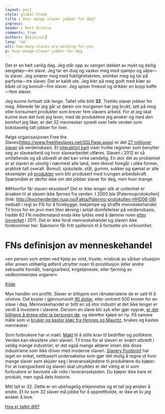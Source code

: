 ```yaml
---
layout: post
style: global-trade
title : Hvor mange slaver jobber for deg?
ingress:
header : Post Archive
comments: true
authors: [kajajuul]
lang: 'no'
alt: how-many-slaves-are-working-for-you
p: hvor-mange-slaver-jobber-for-deg
---
```


Det er en helt vanlig dag. Jeg står opp av sengen dekket av mykt og deilig sengetøy—én slave. Jeg tar en dusj og vasker meg med sjampo og såpe—to slaver. Jeg smører meg med fuktighetskrem, sminker meg og tar på parfyme—tre slaver. Det er kaldt ute. Jeg kler på meg godt med klær av både ull og bomull—fire slaver. Jeg spiser frokost og drikker en kopp kaffe—fem slaver.  

Jeg kunne fortsatt slik lenge. Tallet ville blitt **32**. Trettito slaver jobber for meg. Allerede før jeg går ut døren om morgenen har jeg brukt, tatt på meg eller konsumert produkter som krever fem slavers arbeid. For at jeg skal kunne leve det livet jeg lever, med de produktene jeg ønsker og med den komfort jeg liker, er det 32 mennesker spredt over hele verden som bokstavelig talt jobber for livet. 

Ifølge organisasjonen Free the Slaves(https://www.freetheslaves.net/SSLPage.aspx) er det [27 millioner slaver](https://www.freetheslaves.net/SSLPage.aspx?pid=348) på verdensbasis. Et [interaktivt kart](https://www.freetheslaves.net/SSLPage.aspx?pid=375) viser hvilke regioner som benytter seg av slavearbeid og hvor slavearbeidet utføres. Slaveri i 2012 er så omfattende og så utbredt at det kan virke uendelig. En stor del av problemet er at slaveri er ulovlig i nærmest alle land, men likevel foregår i ulike former, praktisk talt overalt. Bomull, sjokolade, stål, gummi, sukker og sjømat er alle eksempler på [produkter](http://www.dol.gov/ilab/programs/ocft/pdf/2009tvpra.pdf) som blir produsert med tvungen arbeidskraft. Spørsmålet er derfor ikke om det jobber slaver for deg, men hvor mange. 

##Hvorfor får slaveri eksistere?
Det er ikke lenger slik at uvitenhet er årsaken til at slaveri ikke fjernes fra verden. I 2000 ble [Palermoprotokollen](link: http://hvorhenderdet.nupi.no/Fakta/Palermo-protokollen-HHD06-08) nedsatt i regi av FN for å forebygge, bekjempe og straffe menneskehandel.
Til tross for en jevn men liten økning i antall domfellelser på verdensbasis, hadde 62 FN medlemsland enda ikke lyktes med å dømme noen [etter lovverket](http://iipdigital.usembassy.gov/st/english/texttrans/2011/06/20110627161432su0.9213787.html#axzz2Cx9b8GNf) i 2011. Det er ikke fordi menneskehandel og slaveri ikke forekommer her.  Bakmenn får fritt spillerom til å fortsette sin virksomhet. 

<div class="faktaboks">
<h1>FNs definisjon av menneskehandel</h1>
<p>«en person som enten ved hjelp av vold, trusler, misbruk av sårbar situasjon eller annen utilbørlig adferd utnytter noen til prostitusjon (eller andre seksuelle formål), tvangsarbeid, krigstjeneste, eller fjerning av vedkommendes organer»</p>
<p><a href="http://hvorhenderdet.nupi.no/Fakta/Palermo-protokollen-HHD06-08">Kilde</a></p>
</div>

Mye handler om profitt. Slaver er billigere enn råmaterialene de er satt til å utvinne.  Det koster i gjennomsnitt  [90 dollar](http://www.freetheslaves.net/Document.Doc?id=37), eller omtrent 500 kroner for en slave i dag.  Menneskehandel er blitt en så stor industri at det ikke lenger er verdt å investere i slavene. Dersom en slave blir syk eller gjør opprør, [er det billigere å drepe eller la personen dø](https://www.freetheslaves.net/SSLPage.aspx?pid=301), og deretter kjøpe en ny. På samme måte som vi [bruker og kaster klær fra Hennes og Mauritz](http://www.vg.no/nyheter/utenriks/artikkel.php?artid=10055241), brukes og kastes mennesker.

Som forbrukere har vi makt. [Makt](http://slaveryfootprint.org/about/#getapp) til å stille krav til bedrifter og politikere. Verden kan eksistere uten slaveri. Til tross for at slaveri er svært utbredt i veldig mange industrier, er det også mange aktører innen alle disse industriene som ikke driver med moderne slaveri. 
[Slavery Footprint](http://slaveryfootprint.org/) har laget en enkel, nettbasert undersøkelse som gjør det mulig å regne ut hvor mange slaver som skjuler seg i leveransekjedene til produktene du kjøper. For at tvangsarbeid og slaveri skal utryddes er det viktig at vi som forbrukere er bevisste vår rolle i leveransekjeden. Du kjøper ikke bare et produkt, men også dets historie. 

Mitt tall er 32. Dette er en ubehagelig erkjennelse og et tall jeg ønsker å endre. Et liv som 32 slaver må jobbe for å opprettholde, er ikke et liv jeg ønsker å leve.   

[Hva er tallet ditt?](http://slaveryfootprint.org/)
